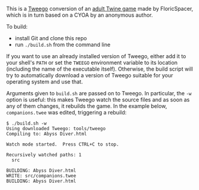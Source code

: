 This is a [Tweego](https://www.motoslave.net/tweego/) conversion of an [adult Twine game](https://tfgames.site/index.php?module=viewgame&id=2653) made by FloricSpacer, which is in turn based on a CYOA by an anonymous author.

To build:
- install Git and clone this repo
- run `./build.sh` from the command line

If you want to use an already installed version of Tweego, either add it to your shell's `PATH` or set the `TWEEGO` environment variable to its location (including the name of the executable itself). Otherwise, the build script will try to automatically download a version of Tweego suitable for your operating system and use that.

Arguments given to `build.sh` are passed on to Tweego. In particular, the `-w` option is useful: this makes Tweego watch the source files and as soon as any of them changes, it rebuilds the game. In the example below, `companions.twee` was edited, triggering a rebuild:

```
$ ./build.sh -w
Using downloaded Tweego: tools/tweego
Compiling to: Abyss Diver.html

Watch mode started.  Press CTRL+C to stop.

Recursively watched paths: 1
  src

BUILDING: Abyss Diver.html
WRITE: src/companions.twee
BUILDING: Abyss Diver.html
```
